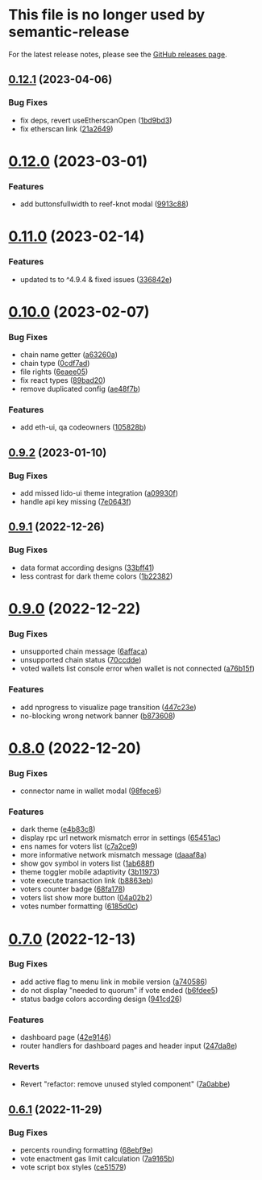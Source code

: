 # This file is no longer used by semantic-release
For the latest release notes, please see the [GitHub releases page](https://github.com/lidofinance/dao-voting-ui/releases).


## [0.12.1](https://github.com/lidofinance/dao-voting-ui/compare/0.12.0...0.12.1) (2023-04-06)


### Bug Fixes

* fix deps, revert useEtherscanOpen ([1bd9bd3](https://github.com/lidofinance/dao-voting-ui/commit/1bd9bd37d352e409cf13613214f9840bcacf3c02))
* fix etherscan link ([21a2649](https://github.com/lidofinance/dao-voting-ui/commit/21a264993a313ac3afe6bdf51cd7a096d9cc657d))



# [0.12.0](https://github.com/lidofinance/dao-voting-ui/compare/0.11.0...0.12.0) (2023-03-01)


### Features

* add buttonsfullwidth to reef-knot modal ([9913c88](https://github.com/lidofinance/dao-voting-ui/commit/9913c885ed1a8ffa55ab0eb0b47cdf3e17b1b5aa))



# [0.11.0](https://github.com/lidofinance/dao-voting-ui/compare/0.10.0...0.11.0) (2023-02-14)


### Features

* updated ts to ^4.9.4 & fixed issues ([336842e](https://github.com/lidofinance/dao-voting-ui/commit/336842e29dc81ac7e902d1e5a40c2a0ffc3860f6))



# [0.10.0](https://github.com/lidofinance/dao-voting-ui/compare/0.9.2...0.10.0) (2023-02-07)


### Bug Fixes

* chain name getter ([a63260a](https://github.com/lidofinance/dao-voting-ui/commit/a63260a1f08932fd28f4281458620ab98fa16932))
* chain type ([0cdf7ad](https://github.com/lidofinance/dao-voting-ui/commit/0cdf7adce07576d32810363853373c31ad7a44e1))
* file rights ([6eaee05](https://github.com/lidofinance/dao-voting-ui/commit/6eaee0580e1f81ff1b08468caa99ca4c489f7d62))
* fix react types ([89bad20](https://github.com/lidofinance/dao-voting-ui/commit/89bad2011fa019c1a9fffcade6a53542d65ae719))
* remove duplicated config ([ae48f7b](https://github.com/lidofinance/dao-voting-ui/commit/ae48f7be35fcbf78043b0901b0caa5bc09e0650b))


### Features

* add eth-ui, qa codeowners ([105828b](https://github.com/lidofinance/dao-voting-ui/commit/105828b64a8df4b0a5fcefdb9a256f880cf17462))



## [0.9.2](https://github.com/lidofinance/dao-voting-ui/compare/0.9.1...0.9.2) (2023-01-10)


### Bug Fixes

* add missed lido-ui theme integration ([a09930f](https://github.com/lidofinance/dao-voting-ui/commit/a09930fff901ffe03d556469250eeeac2497ba7a))
* handle api key missing ([7e0643f](https://github.com/lidofinance/dao-voting-ui/commit/7e0643f3f2ec89113dfcad35a4b13e3e8e5e8a73))



## [0.9.1](https://github.com/lidofinance/dao-voting-ui/compare/0.9.0...0.9.1) (2022-12-26)


### Bug Fixes

* data format according designs ([33bff41](https://github.com/lidofinance/dao-voting-ui/commit/33bff41859716c02ef84109dad6ae82ca9e108f3))
* less contrast for dark theme colors ([1b22382](https://github.com/lidofinance/dao-voting-ui/commit/1b22382d08ca5407917a0b8fb4d63d7ccdf6ca69))



# [0.9.0](https://github.com/lidofinance/dao-voting-ui/compare/0.8.0...0.9.0) (2022-12-22)


### Bug Fixes

* unsupported chain message ([6affaca](https://github.com/lidofinance/dao-voting-ui/commit/6affacafdad54f219352013c124b40a7eac79d93))
* unsupported chain status ([70ccdde](https://github.com/lidofinance/dao-voting-ui/commit/70ccdde7889ec4c0223567bb578de83914fc25d0))
* voted wallets list console error when wallet is not connected ([a76b15f](https://github.com/lidofinance/dao-voting-ui/commit/a76b15ff220f41abc710aee14983371ec28d254e))


### Features

* add nprogress to visualize page transition ([447c23e](https://github.com/lidofinance/dao-voting-ui/commit/447c23e2727a1df0b42e52d06aee3f916b7d828d))
* no-blocking wrong network banner ([b873608](https://github.com/lidofinance/dao-voting-ui/commit/b8736080f16ea47b0bea35af7f35cb3279d624cd))



# [0.8.0](https://github.com/lidofinance/dao-voting-ui/compare/0.7.0...0.8.0) (2022-12-20)


### Bug Fixes

* connector name in wallet modal ([98fece6](https://github.com/lidofinance/dao-voting-ui/commit/98fece600034852b1fb134dfb99a9ff10d5b4fac))


### Features

* dark theme ([e4b83c8](https://github.com/lidofinance/dao-voting-ui/commit/e4b83c89d38f65ab3712c89fcbe486f7599dc501))
* display rpc url network mismatch error in settings ([65451ac](https://github.com/lidofinance/dao-voting-ui/commit/65451ace45cbfbc2dc46b7c61686dce754c02eb5))
* ens names for voters list ([c7a2ce9](https://github.com/lidofinance/dao-voting-ui/commit/c7a2ce9cc82d03dd0c55c2293ab87edf670fe275))
* more informative network mismatch message ([daaaf8a](https://github.com/lidofinance/dao-voting-ui/commit/daaaf8afded2939833b7f56237b0f9224e2d4de1))
* show gov symbol in voters list ([1ab688f](https://github.com/lidofinance/dao-voting-ui/commit/1ab688fa0b52a6e1f2c3bfed4e7a66a8b20e384c))
* theme toggler mobile adaptivity ([3b11973](https://github.com/lidofinance/dao-voting-ui/commit/3b11973ddd7a99d17005cb1eed065e64c4578cf6))
* vote execute transaction link ([b8863eb](https://github.com/lidofinance/dao-voting-ui/commit/b8863ebe8ba58f1dac357dbd36295376036b4efa))
* voters counter badge ([68fa178](https://github.com/lidofinance/dao-voting-ui/commit/68fa1781253b62cf90c1a28bef38428ffbeb46bf))
* voters list show more button ([04a02b2](https://github.com/lidofinance/dao-voting-ui/commit/04a02b28e2fe114a64afd890d1ae9429ff8a6797))
* votes number formatting ([6185d0c](https://github.com/lidofinance/dao-voting-ui/commit/6185d0ca09f3fd45a17f9fbd034e7c3666a071b1))



# [0.7.0](https://github.com/lidofinance/dao-voting-ui/compare/0.6.1...0.7.0) (2022-12-13)


### Bug Fixes

* add active flag to menu link in mobile version ([a740586](https://github.com/lidofinance/dao-voting-ui/commit/a7405868d953fdb009de33d1b6d33de080da9e92))
* do not display "needed to quorum" if vote ended ([b6fdee5](https://github.com/lidofinance/dao-voting-ui/commit/b6fdee52250f3b4947da7c918c27145bd3866cd5))
* status badge colors according design ([941cd26](https://github.com/lidofinance/dao-voting-ui/commit/941cd265fd5ecddf2d716d376f1bb04e2b5a6b5d))


### Features

* dashboard page ([42e9146](https://github.com/lidofinance/dao-voting-ui/commit/42e9146e98a47a4b51522204f89c9444b9ccaae3))
* router handlers for dashboard pages and header input ([247da8e](https://github.com/lidofinance/dao-voting-ui/commit/247da8eb8f0c972e74154a551a91c775602c6b43))


### Reverts

* Revert "refactor: remove unused styled component" ([7a0abbe](https://github.com/lidofinance/dao-voting-ui/commit/7a0abbe35ba66d74e20765e884ebc508f030ac25))



## [0.6.1](https://github.com/lidofinance/dao-voting-ui/compare/0.6.0...0.6.1) (2022-11-29)


### Bug Fixes

* percents rounding formatting ([68ebf9e](https://github.com/lidofinance/dao-voting-ui/commit/68ebf9ed0457dd8f8cc129f1fabe5467eb7f29f5))
* vote enactment gas limit calculation ([7a9165b](https://github.com/lidofinance/dao-voting-ui/commit/7a9165bf37dfd00eb4ef861bf5e5384ef4718df2))
* vote script box styles ([ce51579](https://github.com/lidofinance/dao-voting-ui/commit/ce51579732f137bf1681c8d6d481eaaa1e1d9fdb))



